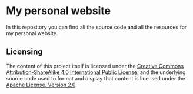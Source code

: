 # My personal website

In this repository you can find all the source code and all the resources for my personal website.

## Licensing

The content of this project itself is licensed under the [Creative Commons Attribution-ShareAlike 4.0 International Public License](https://creativecommons.org/licenses/by-sa/4.0/), and the underlying source code used to format and display that content is licensed under the [Apache License, Version 2.0](LICENSE.txt).